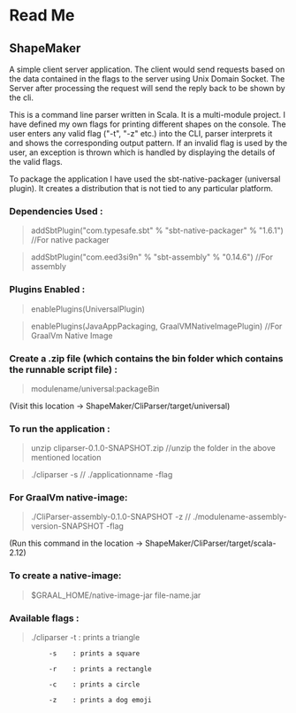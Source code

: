 # Read Me

## ShapeMaker

A simple client server application. The client would send requests based on the data contained in the flags to the server using Unix Domain Socket. The Server after processing the request will send the reply back to be shown by the cli.

This is a command line parser written in Scala. It is a multi-module project. I have defined my own flags for printing different shapes on the console. The user enters any valid flag ("-t", "-z" etc.) into the CLI, parser interprets it and shows the corresponding output pattern. If an invalid flag is used by the user, an exception is thrown which is handled by displaying the details of the valid flags.

To package the application I have used the sbt-native-packager (universal plugin). It creates a distribution that is not tied to any particular platform.

### Dependencies Used :

> addSbtPlugin("com.typesafe.sbt" % "sbt-native-packager" % "1.6.1")  //For native packager

> addSbtPlugin("com.eed3si9n" % "sbt-assembly" % "0.14.6") //For assembly

### Plugins Enabled :

> enablePlugins(UniversalPlugin)

> enablePlugins(JavaAppPackaging, GraalVMNativeImagePlugin) //For GraalVm Native Image

### Create a .zip file (which contains the bin folder which contains the runnable script file) :

> modulename/universal:packageBin

(Visit this location -> ShapeMaker/CliParser/target/universal)

### To run the application :

> unzip cliparser-0.1.0-SNAPSHOT.zip //unzip the folder in the above mentioned location

> ./cliparser -s // ./applicationname -flag

### For GraalVm native-image:

> ./CliParser-assembly-0.1.0-SNAPSHOT -z // ./modulename-assembly-version-SNAPSHOT -flag

(Run this command in the location -> ShapeMaker/CliParser/target/scala-2.12)

### To create a native-image:

> $GRAAL_HOME/native-image-jar file-name.jar

### Available flags :

> ./cliparser -t    : prints a triangle
     
              -s	: prints a square
    
              -r	: prints a rectangle
    
              -c	: prints a circle
    
              -z	: prints a dog emoji
